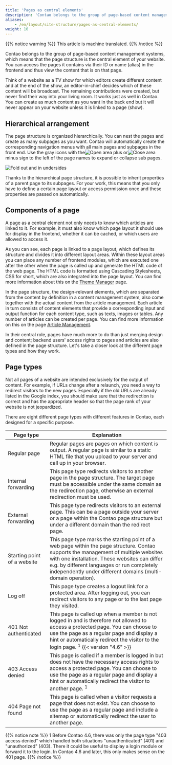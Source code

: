 ```yaml
---
title: 'Pages as central elements'
description: 'Contao belongs to the group of page-based content management systems, which means that the page structure is the central element of your website.'
aliases:
    - /en/layout/site-structure/pages-as-central-elements/
weight: 10
---
```


{{% notice warning %}}
This article is machine translated.
{{% /notice %}}

Contao belongs to the group of page-based content management systems, which means that the page structure is the central element of your website. You can access the pages it contains via their ID or name (alias) in the frontend and thus view the content that is on that page.

Think of a website as a TV show for which editors create different content and at the end of the show, an editor-in-chief decides which of these content will be broadcast. The remaining contributions were created, but never find their way into your living room. It works just as well in Contao. You can create as much content as you want in the back end but it will never appear on your website unless it is linked to a page (show).

## Hierarchical arrangement

The page structure is organized hierarchically. You can nest the pages and create as many subpages as you want. Contao will automatically create the corresponding navigation menus with all main pages and subpages in the front end. Use the gray icons with the![Open area](/de/icons/folPlus.svg?classes=icon) plus or![Close area](/de/icons/folMinus.svg?classes=icon) minus sign to the left of the page names to expand or collapse sub pages.

![Fold out and in undersides](/de/layout/site-structure/images/de/unterseiten-aus-und-einklappen.png?classes=shadow)

Thanks to the hierarchical page structure, it is possible to inherit properties of a parent page to its subpages. For your work, this means that you only have to define a certain page layout or access permission once and these properties are passed on automatically.

## Components of a page

A page as a central element not only needs to know which articles are linked to it. For example, it must also know which page layout it should use for display in the frontend, whether it can be cached, or which users are allowed to access it.

As you can see, each page is linked to a page layout, which defines its structure and divides it into different layout areas. Within these layout areas you can place any number of frontend modules, which are executed one after the other when the page is called up and generate the HTML code of the web page. The HTML code is formatted using Cascading Stylesheets, CSS for short, which are also integrated into the page layout. You can find more information about this on the [Theme Manager](../../theme-manager/) page.

In the page structure, the design-relevant elements, which are separated from the content by definition in a content management system, also come together with the actual content from the article management. Each article in turn consists of content elements that provide a corresponding input and output function for each content type, such as texts, images or tables. Any number of articles can be created per page. You can find more information on this on the page [Article Management](../../../artikelverwaltung).

In their central role, pages have much more to do than just merging design and content; backend users' access rights to pages and articles are also defined in the page structure. Let's take a closer look at the different page types and how they work.

## Page types

Not all pages of a website are intended exclusively for the output of content. For example, if URLs change after a relaunch, you need a way to redirect visitors to the new pages. Especially if the old URLs are already listed in the Google index, you should make sure that the redirection is correct and has the appropriate header so that the page rank of your website is not jeopardized.

There are eight different page types with different features in Contao, each designed for a specific purpose.

| Page type | Explanation |
| --------- | ----------- |
| Regular page | Regular pages are pages on which content is output. A regular page is similar to a static HTML file that you upload to your server and call up in your browser. |
| Internal forwarding | This page type redirects visitors to another page in the page structure. The target page must be accessible under the same domain as the redirection page, otherwise an external redirection must be used. |
| External forwarding | This page type redirects visitors to an external page. This can be a page outside your server or a page within the Contao page structure but under a different domain than the redirect page. |
| Starting point of a website | This page type marks the starting point of a web page within the page structure. Contao supports the management of multiple websites with one installation. These websites can differ e.g. by different languages or run completely independently under different domains (multi-domain operation). |
| Log off | This page type creates a logout link for a protected area. After logging out, you can redirect visitors to any page or to the last page they visited. |
| 401 Not authenticated | This page is called up when a member is not logged in and is therefore not allowed to access a protected page. You can choose to use the page as a regular page and display a hint or automatically redirect the visitor to the login page. <sup> 1</sup> {{< version "4.6" >}} |
| 403 Access denied | This page is called if a member is logged in but does not have the necessary access rights to access a protected page. You can choose to use the page as a regular page and display a hint or automatically redirect the visitor to another page. <sup> 1</sup> |
| 404 Page not found | This page is called when a visitor requests a page that does not exist. You can choose to use the page as a regular page and include a sitemap or automatically redirect the user to another page. |

{{% notice note %}}
1 Before Contao 4.6, there was only the page type "403 access denied" which handled both situations "unauthenticated" (401) and "unauthorized" (403). There it could be useful to display a login module or forward it to the login. In Contao 4.6 and later, this only makes sense on the 401 page.
{{% /notice %}}
